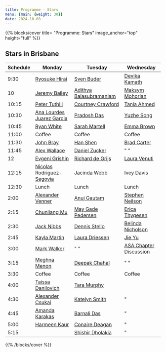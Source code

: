 ```yaml
---
title: Programme - Stars
menu: {main: {weight: 30}}
date: 2024-10-08
---
```

{{% blocks/cover title= "Programme: Stars" image_anchor="top" height="full" %}}
## Stars in Brisbane

| Schedule | Monday | Tuesday | Wednesday |
| -------- | ---------------- | ---------------- | ---------------- |
| 9:30 | [Ryosuke Hirai](speakers/ryosuke-hirai/_index.md) | [Sven Buder](speakers/sven-buder/_index.md) | [Devika Kamath](speakers/devika-kamath/_index.md) |
| 10 | [Jeremy Bailey](speakers/jeremy-bailey/_index.md) | [Adithya Balasubramaniam](speakers/adithya-balasubramaniam/_index.md) | [Maksym Mohorian](speakers/maksym-mohorian/_index.md) |
| 10:15 | [Peter Tuthill](speakers/peter-tuthill/_index.md) | [Courtney Crawford](speakers/courtney-crawford/_index.md) | [Tania Ahmed](speakers/tania-ahmed/_index.md) |
| 10:30 | [Ana Lourdes Juarez Garcia](speakers/ana-lourdes-juarez-garcia/_index.md) | [Pradosh Das](speakers/pradosh-das/_index.md) | [Yuzhe Song](speakers/yuzhe-song/_index.md) |
| 10:45 | [Ryan White](speakers/ryan-white/_index.md) | [Sarah Martell](speakers/sarah-martell/_index.md) | [Emma Brown](speakers/emma-brown/_index.md) |
| 11:00 | Coffee | Coffee | Coffee |
| 11:30 | [John Bray](speakers/john-bray/_index.md) | [Han Shen](speakers/han-shen/_index.md)  | [Brad Carter](speakers/brad-carter/_index.md) |
| 11:45 | [Alex Wallace](speakers/alex-wallace/_index.md) | [Daniel Zucker](speakers/daniel-zucker/_index.md) | " " |
| 12 | [Evgeni Grishin](speakers/evgeni-grishin/_index.md) | [Richard de Grijs](speakers/richard-de-grijs/_index.md) | [Laura Venuti](speakers/laura-venuti/_index.md) |
| 12:15 | [Nicolas Rodriguez-Segovia](speakers/nicolas-rodriguez-segovia/_index.md) | [Jacinda Webb](speakers/jacinda-webb/_index.md) | [Ivey Davis](speakers/ivey-davis/_index.md) |
| 12:30 | Lunch | Lunch | Lunch |
| 2:00 | [Alexander Venner](speakers/alexander-venner/_index.md) | [Anuj Gautam](speakers/anuj-gautam/_index.md) | [Stephen Neilson](speakers/stephen-neilson/_index.md) |
| 2:15 | [Chunliang Mu](speakers/chunliang-mu/_index.md) | [May Gade Pedersen](speakers/may-gade-pedersen/_index.md) | [Erica Thygesen](speakers/erica-thygesen/_index.md) |
| 2:30 | [Jack Nibbs](speakers/jack-nibbs/_index.md) | [Dennis Stello](speakers/dennis-stello/_index.md) | [Belinda Nicholson](speakers/tara-murphy/_index.md) |
| 2:45 | [Kayla Martin](speakers/kayla-martin/_index.md) | [Laura Driessen](speakers/laura-driessen/_index.md) | [Jie Yu](speakers/jie-yu/_index.md) |
| 3:00 | [Mark Walker](speakers/mark-walker/_index.md) | "  "| [ASA Chapter Discussion](speakers/asa-chapter/_index.md) |
| 3:15 | [Meghna Menon](speakers/meghna-menon/_index.md) | [Deepak Chahal](speakers/deepak-chahal/_index.md) | " " |
| 3:30 | Coffee | Coffee | Coffee |
| 4:00 |  [Taissa Danilovich](speakers/taissa-danilovich/_index.md)| [Tara Murphy](speakers/tara-murphy/_index.md) |  |
| 4:30 | [Alexander Csukai](speakers/alexander-csukai/_index.md) | [Katelyn Smith](speakers/katelyn-smith/_index.md) | "|
| 4:45 | [Amanda Karakas](speakers/amanda-karakas/_index.md) | [Barnali Das](speakers/barnali-das/_index.md) |"|
| 5:00 | [Harmeen Kaur](speakers/harmeen-kaur/_index.md) | [Conaire Deagan](speakers/conaire-deagan/_index.md) | "|
| 5:15 |  | [Shishir Dholakia](speakers/shishir-dholakia/_index.md) | "|

{{% /blocks/cover %}}
